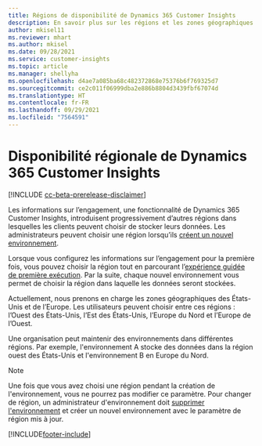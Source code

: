 ```yaml
---
title: Régions de disponibilité de Dynamics 365 Customer Insights
description: En savoir plus sur les régions et les zones géographiques dans lesquelles le service est déployé.
author: mkisel11
ms.reviewer: mhart
ms.author: mkisel
ms.date: 09/28/2021
ms.service: customer-insights
ms.topic: article
ms.manager: shellyha
ms.openlocfilehash: d4ae7a085ba68c482372868e75376b6f769325d7
ms.sourcegitcommit: ce2c011f06999dba2e886b8804d3439fbf67074d
ms.translationtype: HT
ms.contentlocale: fr-FR
ms.lasthandoff: 09/29/2021
ms.locfileid: "7564591"
---
```

# <a name="regional-availability-for-dynamics-365-customer-insights"></a>Disponibilité régionale de Dynamics 365 Customer Insights

[!INCLUDE [cc-beta-prerelease-disclaimer](includes/cc-beta-prerelease-disclaimer.md)]

Les informations sur l’engagement, une fonctionnalité de Dynamics 365 Customer Insights, introduisent progressivement d’autres régions dans lesquelles les clients peuvent choisir de stocker leurs données. Les administrateurs peuvent choisir une région lorsqu’ils [créent un nouvel environnement](manage-environments-workspaces.md#create-an-environment). 

Lorsque vous configurez les informations sur l’engagement pour la première fois, vous pouvez choisir la région tout en parcourant l’[expérience guidée de première exécution](quickstart.md). Par la suite, chaque nouvel environnement vous permet de choisir la région dans laquelle les données seront stockées.

Actuellement, nous prenons en charge les zones géographiques des États-Unis et de l’Europe. Les utilisateurs peuvent choisir entre ces régions : l’Ouest des États-Unis, l’Est des États-Unis, l’Europe du Nord et l’Europe de l’Ouest.

Une organisation peut maintenir des environnements dans différentes régions. Par exemple, l'environnement A stocke des données dans la région ouest des États-Unis et l'environnement B en Europe du Nord.

> [!NOTE]
> Une fois que vous avez choisi une région pendant la création de l'environnement, vous ne pourrez pas modifier ce paramètre. Pour changer de région, un administrateur d'environnement doit [supprimer l'environnement](manage-environments-workspaces.md#delete-an-environment) et créer un nouvel environnement avec le paramètre de région mis à jour.


[!INCLUDE[footer-include](../includes/footer-banner.md)]
